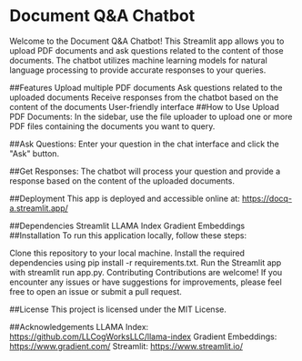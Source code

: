 # Document Q&A Chatbot
Welcome to the Document Q&A Chatbot! This Streamlit app allows you to upload PDF documents and ask questions related to the content of those documents. The chatbot utilizes machine learning models for natural language processing to provide accurate responses to your queries.

##Features
Upload multiple PDF documents
Ask questions related to the uploaded documents
Receive responses from the chatbot based on the content of the documents
User-friendly interface
##How to Use
Upload PDF Documents: In the sidebar, use the file uploader to upload one or more PDF files containing the documents you want to query.

##Ask Questions: Enter your question in the chat interface and click the "Ask" button.

##Get Responses: The chatbot will process your question and provide a response based on the content of the uploaded documents.

##Deployment
This app is deployed and accessible online at: https://docq-a.streamlit.app/

##Dependencies
Streamlit
LLAMA Index
Gradient Embeddings
##Installation
To run this application locally, follow these steps:

Clone this repository to your local machine.
Install the required dependencies using pip install -r requirements.txt.
Run the Streamlit app with streamlit run app.py.
Contributing
Contributions are welcome! If you encounter any issues or have suggestions for improvements, please feel free to open an issue or submit a pull request.

##License
This project is licensed under the MIT License.

##Acknowledgements
LLAMA Index: https://github.com/LLCogWorksLLC/llama-index
Gradient Embeddings: https://www.gradient.com/
Streamlit: https://www.streamlit.io/
